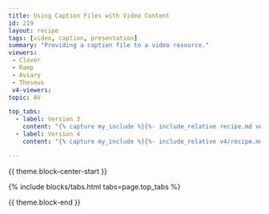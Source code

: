 ```yaml
---
title: Using Caption Files with Video Content
id: 219
layout: recipe
tags: [video, caption, presentation]
summary: "Providing a caption file to a video resource."
viewers:
 - Clover
 - Ramp
 - Aviary
 - Theseus
 v4-viewers:
topic: AV

top_tabs:
  - label: Version 3
    content: "{% capture my_include %}{%- include_relative recipe.md version='3' -%}{% endcapture %}{{ my_include | markdownify }}"
  - label: Version 4
    content: "{% capture my_include %}{%- include_relative v4/recipe.md version='4' -%}{% endcapture %}{{ my_include | markdownify }}"

---
```


{{ theme.block-center-start }}

{% include blocks/tabs.html  tabs=page.top_tabs %}

{{ theme.block-end }}
<script>
  if (!window.location.hash) {
    let el = document.getElementById("version-3-heading");
    el.className += " is-active";
  }  
</script>